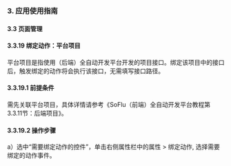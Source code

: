 ### 3. 应用使用指南

#### 3.3 页面管理

#### 3.3.19 绑定动作：平台项目

平台项目是指使用（后端）全自动开发平台开发的项目接口。绑定该项目中的接口后，触发绑定的动作将会执行该接口，无需填写接口路径。

#### 3.3.19.1 前提条件

需先关联平台项目，具体详情请参考《SoFlu（前端）全自动开发平台教程第3.3.11节：后端项目》。

#### 3.3.19.2 操作步骤

a）选中“需要绑定动作的控件”，单击右侧属性栏中的属性 > 绑定动作, 选择需要绑定的动作事件。
